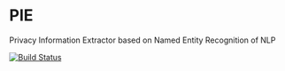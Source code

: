 # PIE
Privacy Information Extractor based on Named Entity Recognition of NLP

[![Build Status](https://travis-ci.org/FlowAnywhere/PIE.svg?branch=master)](https://travis-ci.org/FlowAnywhere/PIE)



